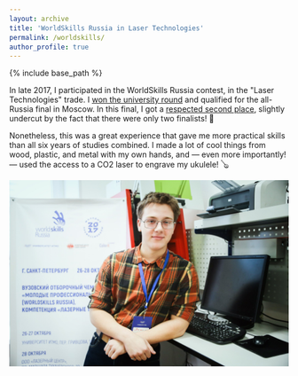 ```yaml
---
layout: archive
title: 'WorldSkills Russia in Laser Technologies'
permalink: /worldskills/
author_profile: true
---
```


{% include base_path %}

In late 2017, I participated in the WorldSkills Russia contest, in the "Laser Technologies" trade. 
I [won the university round](https://news.itmo.ru/en/education/cooperation/news/7065/) and qualified for the all-Russia final in Moscow. In this final, I got a 
[respected second place](https://kazan.newlaser.ru/news/2017/worldskills-final.php), slightly undercut by the fact that there were only two finalists! 🗿

Nonetheless, this was a great experience that gave me more practical skills than all six years of studies
combined. I made a lot of cool things from wood, plastic, and metal with my own hands, and — even more importantly! — used the
access to a CO2 laser to engrave my ukulele! 🪕

<img src="/images/worldskills_me.jpg">
